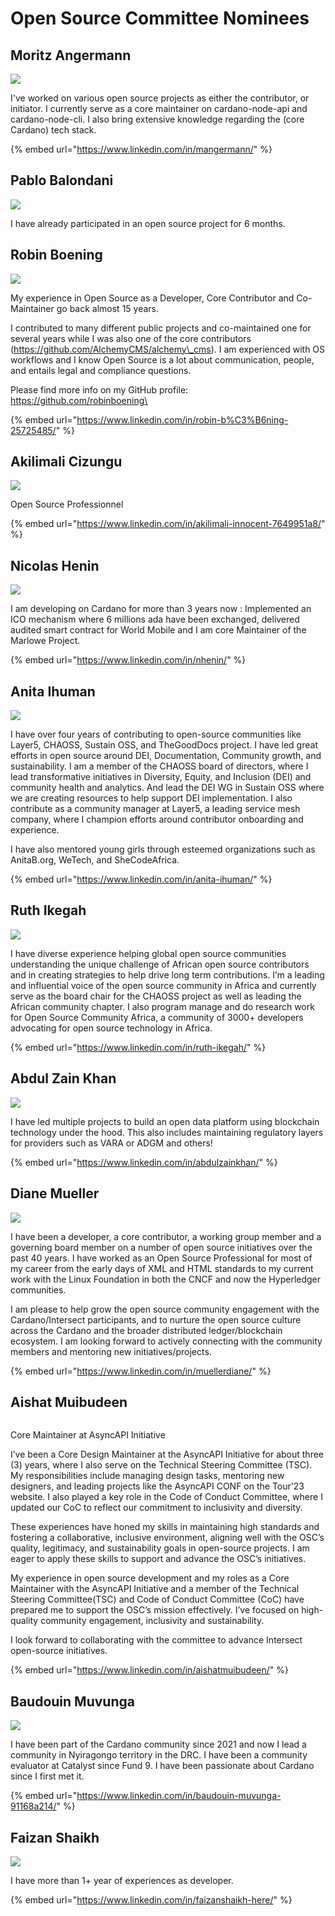 # Open Source Committee Nominees

## Moritz Angermann <a href="#h.ik0gzyh3ugn1_l" id="h.ik0gzyh3ugn1_l"></a>

![](https://lh6.googleusercontent.com/c0FfF44\_-N6DdGhbSdfp2f4beLToezZrSpXPXm2bvGG2meJs4o-RW0Hp6WzW0pvLUN86zcEqK1y2hLt1CS4TU\_HqGnb7qODRNILMDsAiWp9-KTdqWjnyC9s52EZMxJFwgA=w1280)

I've worked on various open source projects as either the contributor, or initiator. I currently serve as a core maintainer on cardano-node-api and cardano-node-cli. I also bring extensive knowledge regarding the (core Cardano) tech stack.

{% embed url="https://www.linkedin.com/in/mangermann/" %}

## Pablo Balondani <a href="#h.yha9glr21vw_l" id="h.yha9glr21vw_l"></a>

![](https://lh5.googleusercontent.com/ChPNUQF8g-nm7K-jpe6aPjpn-rYX\_bP-dCesFU5E3PqEkn4DsLzTnMzmB\_wSPfwGNGfMr\_BYo\_B097BCg9Vz4jJQxpgqih2tx0KseOoZKL9egyv\_enEtHNKuATm4AgPSDQ=w1280)

I have already participated in an open source project for 6 months.

## Robin Boening <a href="#h.mh48mj4go8ky_l" id="h.mh48mj4go8ky_l"></a>

![](https://lh5.googleusercontent.com/Dl2YQSLAbftpkU9Fy23SLc6-R4lm0rNhsrNzXJnA2F7Ew3TOjOsPlNktU-MkagmmHdsJo\_iYPZjKX6CqcKkJIQ1ipUPJRzaMnfy3-aYtHhlqcjO\_HP6ggbALsEvsyw5ivA=w1280)

My experience in Open Source as a Developer, Core Contributor and Co-Maintainer go back almost 15 years.

I contributed to many different public projects and co-maintained one for several years while I was also one of the core contributors (https://github.com/AlchemyCMS/alchemy\_cms). I am experienced with OS workflows and I know Open Source is a lot about communication, people, and entails legal and compliance questions.

Please find more info on my GitHub profile:  [https://github.com/robinboening\
](https://github.com/robinboening)

{% embed url="https://www.linkedin.com/in/robin-b%C3%B6ning-25725485/" %}

## Akilimali Cizungu <a href="#h.2wjsy3ps0i7_l" id="h.2wjsy3ps0i7_l"></a>

![](https://lh5.googleusercontent.com/9bOJTKoLSqQ1Gu5TobUKc6vwmemfzLClTxS5M9WSOi\_DO1QmWeoZAHsW0svr8Z-JwRYf-oLDMeEPBCaSAesCuJ5ldLtaN4jKRGtoz3EMxEVGA5EduXT2qHGsDTYkj8UHyg=w1280)

Open Source Professionnel&#x20;

{% embed url="https://www.linkedin.com/in/akilimali-innocent-7649951a8/" %}

## Nicolas Henin <a href="#h.vtgl5ni8806a_l" id="h.vtgl5ni8806a_l"></a>

![](https://lh5.googleusercontent.com/dS-elHc-qgsgbj-5fVYTpqMl9CmGl8UrCnnDCvQJ3PfyXpGhunm07KxLhuvDEiXUiT1daNVILzGcC9Yo7Z43Qg-pHDlhTWOZJlJczG0LSLMLpkPzDmdA8tAqqEPo1GdD5w=w1280)

I am developing on Cardano for more than 3 years now : Implemented an ICO mechanism where 6 millions ada have been exchanged, delivered audited smart contract for World Mobile and I am core Maintainer of the Marlowe Project.

{% embed url="https://www.linkedin.com/in/nhenin/" %}

## Anita Ihuman <a href="#h.1smj5wbev7m0_l" id="h.1smj5wbev7m0_l"></a>

![](https://lh4.googleusercontent.com/98iF\_lK2aUdXKNQw-47BpahcLtPI3aYxEJfOvtjy9RHmPm\_pBN9we\_1OQ5z1XfGiUmNnv61lmhn4Qsji1NyTSKyhG8IevuAStRMc7cda7Horz0ZkficMSuQSwlaMJMQTPg=w1280)

I have over four years of contributing to open-source communities like Layer5, CHAOSS,  Sustain OSS, and TheGoodDocs project. I have led great efforts in open source around DEI, Documentation, Community growth, and sustainability. I am a member of the CHAOSS board of directors, where I lead transformative initiatives in Diversity, Equity, and Inclusion (DEI) and community health and analytics. And lead the DEI WG in Sustain OSS where we are creating resources to help support DEI implementation. I also contribute as a community manager at Layer5, a leading service mesh company, where I champion efforts around contributor onboarding and experience.&#x20;

I have also mentored young girls through esteemed organizations such as AnitaB.org, WeTech, and SheCodeAfrica.

{% embed url="https://www.linkedin.com/in/anita-ihuman/" %}

## Ruth Ikegah  <a href="#h.lslns5gjlyz3_l" id="h.lslns5gjlyz3_l"></a>

![](https://lh3.googleusercontent.com/zHPlfqwVlA5x5Sad43Z55JTO5gmqq9QqdFPVP9PUVyUvsB6u7gUSMsBOBDKc0ylUmqcWPDtXkv7d-YKRy4esgBZbTrrHBpI-9zbjVVC9fmQfXVNqcHEOlbNOn14G56WfIA=w1280)

I have diverse experience helping global open source communities understanding the unique challenge of African open source contributors and in creating strategies to help drive long term contributions. I’m a leading and influential voice of the open source community in Africa and currently serve as the board chair for the CHAOSS project as well as leading the African community chapter. I also program manage and do research work for Open Source Community Africa, a community of 3000+ developers advocating for open source technology in Africa.

{% embed url="https://www.linkedin.com/in/ruth-ikegah/" %}

## Abdul Zain Khan  <a href="#h.6mpwsinl652q_l" id="h.6mpwsinl652q_l"></a>

![](https://lh5.googleusercontent.com/cVzhO0UTCXU7fPJYdO1JkgM\_JIGGkldFPL-kD58\_iKaBxIZ9QLz3OADGeT7pqoF3wk7pwU4M-kCVeHSUvso4HnaD2R36kCu5fNW3jG4qasaAStkScm92sVKLvO0XmTeL4Q=w1280)

I have led multiple projects to build an open data platform using blockchain technology under the hood. This also includes maintaining regulatory layers for providers such as VARA or ADGM and others!&#x20;

{% embed url="https://www.linkedin.com/in/abdulzainkhan/" %}

## Diane Mueller <a href="#h.9olx213iogop_l" id="h.9olx213iogop_l"></a>

![](https://lh5.googleusercontent.com/vBbMHGIkLML3YISRCO9W5S0EBocmDQZxEVXwvZ2OLm9\_YxNI0KbDBSXssaElRZorYdG32hdima2qDODuMcBwpKU-R8ubmYkBJgxpiglzYuBMXM6wjFBOxuWdh387JAtm\_Q=w1280)

I have been a developer, a core contributor, a working group member and a governing board member on a number of open source initiatives over the past 40 years. I have worked as an Open Source Professional for most of my career from the early days of XML and HTML standards to my current work with the Linux Foundation in both the CNCF and now the Hyperledger communities.

I am please to help grow the open source community engagement with the Cardano/Intersect participants, and to nurture the open source culture across the Cardano and the broader distributed ledger/blockchain ecosystem. I am looking forward to actively connecting with the community members and mentoring new initiatives/projects.&#x20;

{% embed url="https://www.linkedin.com/in/muellerdiane/" %}

## Aishat Muibudeen  <a href="#h.u4zjvfvl7bf7_l" id="h.u4zjvfvl7bf7_l"></a>

<img src="https://lh6.googleusercontent.com/mhoOK9KlDTIu0aMvfxuzkctWO6HT4glUxNeBNLogzXXI-x46wPlKMcbbyCUV4hN3cBMOLxppo_0tyc5_ivjvWBWZCLlrN9keqRzpVHEEPiI1hNiMsfj6afRF3vQM8ygaAg=w1280" alt="" data-size="original">

Core Maintainer at AsyncAPI Initiative&#x20;

I’ve been a Core Design Maintainer at the AsyncAPI Initiative for about three (3) years, where I also serve on the Technical Steering Committee (TSC). My responsibilities include managing design tasks, mentoring new designers, and leading projects like the AsyncAPI CONF on the Tour’23 website. I also played a key role in the Code of Conduct Committee, where I updated our CoC to reflect our commitment to inclusivity and diversity.

These experiences have honed my skills in maintaining high standards and fostering a collaborative, inclusive environment, aligning well with the OSC’s quality, legitimacy, and sustainability goals in open-source projects. I am eager to apply these skills to support and advance the OSC’s initiatives.

My experience in open source development and my roles as a Core Maintainer with the AsyncAPI Initiative and a member of the Technical Steering Committee(TSC) and Code of Conduct Committee (CoC) have prepared me to support the OSC’s mission effectively. I’ve focused on high-quality community engagement, inclusivity and sustainability.&#x20;

I look forward to collaborating with the committee to advance Intersect open-source initiatives.

{% embed url="https://www.linkedin.com/in/aishatmuibudeen/" %}

## Baudouin Muvunga <a href="#h.ahzypwmiqg82_l" id="h.ahzypwmiqg82_l"></a>

![](https://lh5.googleusercontent.com/S\_Dwd70lJfZtzUukUT75BG167J9wguN1u5stQ0DKaDcPfcX3aUU3sf3jpq80n3KZhGn59W8iOZXm8fSxXwEK2kvBbAROXCaxihebf5o0QOec8ZZn9FjLisEBVys5pk09XQ=w1280)

I have been part of the Cardano community since 2021 and now I lead a community in Nyiragongo territory in the DRC. I have been a community evaluator at Catalyst since Fund 9. I have been passionate about Cardano since I first met it.

{% embed url="https://www.linkedin.com/in/baudouin-muvunga-91168a214/" %}

## Faizan Shaikh <a href="#h.mg29e2sf3tmh_l" id="h.mg29e2sf3tmh_l"></a>

![](https://lh5.googleusercontent.com/L2TUNFJv1ecB5u06Oz3F5-C7tMew\_t3a1B3JmYHXcVSOdiHVTsKIv28\_KQFrNnEoa0S5Wszp-3ZPj6S1C3TwBk\_ZBNRAUunNXXO6KNpggeGCb8HwIAO7dug-CXFj3qwIqA=w1280)

I have more than 1+ year of experiences as developer.&#x20;

{% embed url="https://www.linkedin.com/in/faizanshaikh-here/" %}

